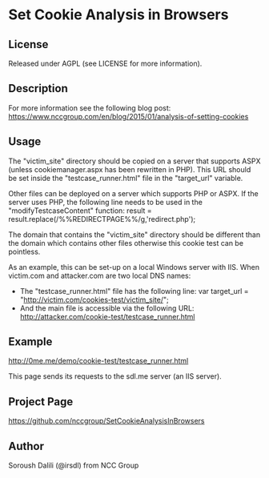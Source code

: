 Set Cookie Analysis in Browsers
=======================================
License
-------
Released under AGPL (see LICENSE for more information).

Description
-----------
For more information see the following blog post: https://www.nccgroup.com/en/blog/2015/01/analysis-of-setting-cookies

Usage
-----
The "victim_site" directory should be copied on a server that supports ASPX (unless cookiemanager.aspx has been rewritten in PHP). 
This URL should be set inside the "testcase_runner.html" file in the "target_url" variable.

Other files can be deployed on a server which supports PHP or ASPX. If the server uses PHP, the following line needs to be used in the "modifyTestcaseContent" function:
	result = result.replace(/%%REDIRECTPAGE%%/g,'redirect.php');
	
The domain that contains the "victim_site" directory should be different than the domain which contains other files otherwise this cookie test can be pointless.

As an example, this can be set-up on a local Windows server with IIS. 
When victim.com and attacker.com are two local DNS names:

 - The "testcase_runner.html" file has the following line:
    var target_url = "http://victim.com/cookies-test/victim_site/";
 - And the main file is accessible via the following URL:
    http://attacker.com/cookie-test/testcase_runner.html

Example
-------
http://0me.me/demo/cookie-test/testcase_runner.html

This page sends its requests to the sdl.me server (an IIS server).

Project Page
------------
https://github.com/nccgroup/SetCookieAnalysisInBrowsers

Author
------
Soroush Dalili (@irsdl) from NCC Group


